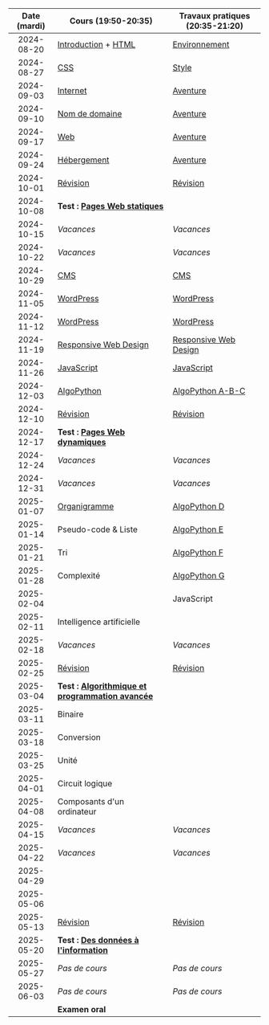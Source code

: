 | Date (mardi) | Cours (19:50-20:35)                                                  | Travaux pratiques (20:35-21:20)                     |
| :----------: | -------------------------------------------------------------------- | --------------------------------------------------- |
|  2024-08-20  | [Introduction](/docs/3cci/intro) + [HTML](/docs/3cci/webs/html)      | [Environnement](/docs/3cci/webs/environnement)      |
|  2024-08-27  | [CSS](/docs/3cci/webs/css)                                           | [Style](/docs/3cci/webs/style)                      |
|  2024-09-03  | [Internet](/docs/3cci/webs/internet)                                 | [Aventure](/docs/3cci/webs/aventure)                |
|  2024-09-10  | [Nom de domaine](/docs/3cci/webs/domaine)                            | [Aventure](/docs/3cci/webs/aventure)                |
|  2024-09-17  | [Web](/docs/3cci/webs/web)                                           | [Aventure](/docs/3cci/webs/aventure)                |
|  2024-09-24  | [Hébergement](/docs/3cci/webs/hebergement)                           | [Aventure](/docs/3cci/webs/aventure)                |
|  2024-10-01  | [Révision](/docs/3cci/webs/revision)                                 | [Révision](/docs/3cci/webs/revision)                |
|  2024-10-08  | **Test : [Pages Web statiques](/docs/3cci/webs)**                    |                                                     |
|  2024-10-15  | _Vacances_                                                           | _Vacances_                                          |
|  2024-10-22  | _Vacances_                                                           | _Vacances_                                          |
|  2024-10-29  | [CMS](/docs/3cci/webd/cms)                                           | [CMS](/docs/3cci/webd/cms)                          |
|  2024-11-05  | [WordPress](/docs/3cci/webd/wordpress)                               | [WordPress](/docs/3cci/webd/wordpress)              |
|  2024-11-12  | [WordPress](/docs/3cci/webd/wordpress)                               | [WordPress](/docs/3cci/webd/wordpress)              |
|  2024-11-19  | [Responsive Web Design](/docs/3cci/webd/responsive)                  | [Responsive Web Design](/docs/3cci/webd/responsive) |
|  2024-11-26  | [JavaScript](/docs/3cci/webd/javascript)                             | [JavaScript](/docs/3cci/webd/javascript)            |
|  2024-12-03  | [AlgoPython](/docs/3cci/webd/algopython)                             | [AlgoPython A-B-C](/docs/3cci/webd/algopython)      |
|  2024-12-10  | [Révision](/docs/3cci/webd/revision)                                 | [Révision](/docs/3cci/webd/revision)                |
|  2024-12-17  | **Test : [Pages Web dynamiques](/docs/3cci/webd)**                   |                                                     |
|  2024-12-24  | _Vacances_                                                           | _Vacances_                                          |
|  2024-12-31  | _Vacances_                                                           | _Vacances_                                          |
|  2025-01-07  | [Organigramme](/docs/3cci/prog/organigramme)                         | [AlgoPython D](/docs/3cci/prog/algopython-d)        |
|  2025-01-14  | Pseudo-code & Liste                                                  | [AlgoPython E](/docs/3cci/prog/algopython-e)        |
|  2025-01-21  | Tri                                                                  | [AlgoPython F](/docs/3cci/prog/algopython-f)        |
|  2025-01-28  | Complexité                                                           | [AlgoPython G](/docs/3cci/prog/algopython-g)        |
|  2025-02-04  |                                                                      | JavaScript                                          |
|  2025-02-11  | Intelligence artificielle                                            |                                                     |
|  2025-02-18  | _Vacances_                                                           | _Vacances_                                          |
|  2025-02-25  | [Révision](/docs/3cci/prog/revision)                                 | [Révision](/docs/3cci/prog/revision)                |
|  2025-03-04  | **Test : [Algorithmique et programmation avancée](/docs/3cci/prog)** |                                                     |
|  2025-03-11  | Binaire                                                              |                                                     |
|  2025-03-18  | Conversion                                                           |                                                     |
|  2025-03-25  | Unité                                                                |                                                     |
|  2025-04-01  | Circuit logique                                                      |                                                     |
|  2025-04-08  | Composants d'un ordinateur                                           |                                                     |
|  2025-04-15  | _Vacances_                                                           | _Vacances_                                          |
|  2025-04-22  | _Vacances_                                                           | _Vacances_                                          |
|  2025-04-29  |                                                                      |                                                     |
|  2025-05-06  |                                                                      |                                                     |
|  2025-05-13  | [Révision](/docs/3cci/info/revision)                                 | [Révision](/docs/3cci/info/revision)                |
|  2025-05-20  | **Test : [Des données à l'information](/docs/3cci/info)**            |                                                     |
|  2025-05-27  | _Pas de cours_                                                       | _Pas de cours_                                      |
|  2025-06-03  | _Pas de cours_                                                       | _Pas de cours_                                      |
|              | **Examen oral**                                                      |                                                     |

